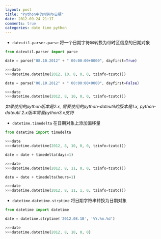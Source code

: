 ```yaml
---
layout: post
title: "Python中的时间与日期"
date: 2012-09-24 21:17
comments: true
categories: date time python 
---
```


* `dateutil.parser.parse` 将一个日期字符串转换为带时区信息的日期对象
```python
from dateutil.parser import parse

date = parse("08.10.2012" + " 00:00:00+0000", dayfirst=True)

>>>date
>>>datetime.datetime(2012, 10, 8, 0, 0, tzinfo=tzutc())

date = parse("08.10.2012" + " 00:00:00+0000", dayfirst=False)

>>>date
>>>datetime.datetime(2012, 8, 10, 0, 0, tzinfo=tzutc())
```
*如果使用的python版本是2.x, 需要使用的python-dateutil的版本是1.x, python-dateutil 2.x版本需要python3.x支持*


* `datetime.timedelta` 在日期对象上添加偏移量
```python
from datetime import timedelta

>>>date
>>>datetime.datetime(2012, 8, 10, 0, 0, tzinfo=tzutc())

date = date + timedelta(days=1)

>>>date
>>>datetime.datetime(2012, 8, 11, 0, 0, tzinfo=tzutc())

date = date + timedelta(hours=1)

>>>date
>>>datetime.datetime(2012, 8, 11, 1, 0, tzinfo=tzutc())
```

* `datetime.datetime.strptime` 将日期字符串转换为日期对象
```python
from datetime import datetime

date = datetime.strptime('2012.08.10', '%Y.%m.%d')

>>>date
>>>datetime.datetime(2012, 8, 10, 0, 0)
```
